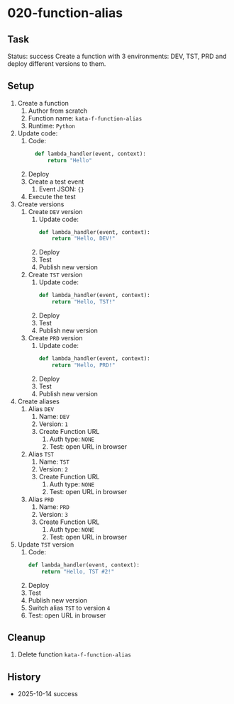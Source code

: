 # 020-function-alias

## Task
Status: success
Create a function with 3 environments: DEV, TST, PRD and deploy different versions to them.

## Setup
1. Create a function
	1. Author from scratch
	2. Function name: `kata-f-function-alias`
	3. Runtime: `Python`
2. Update code:
   1. Code:
      ```python
		def lambda_handler(event, context):
			return "Hello"
      ```
   2. Deploy
   3. Create a test event
       1. Event JSON: `{}`
   4. Execute the test
3. Create versions
	1. Create `DEV` version
		1. Update code:
			```python
			def lambda_handler(event, context):
				return "Hello, DEV!"
			```
		2. Deploy
		3. Test
		4. Publish new version
	2. Create `TST` version
		1. Update code:
			```python
			def lambda_handler(event, context):
				return "Hello, TST!"
			```
		2. Deploy
		3. Test
		4. Publish new version
	3. Create `PRD` version
		1. Update code:
			```python
			def lambda_handler(event, context):
				return "Hello, PRD!"
			```
		2. Deploy
		3. Test
		4. Publish new version
4. Create aliases
	1. Alias `DEV`
		1. Name: `DEV`
		2. Version: `1`
		3. Create Function URL
			1. Auth type: `NONE`
			2. Test: open URL in browser
	2. Alias `TST`
		1. Name: `TST`
		2. Version: `2`
		3. Create Function URL
			1. Auth type: `NONE`
			2. Test: open URL in browser
	3. Alias `PRD`
		1. Name: `PRD`
		2. Version: `3`
		3. Create Function URL
			1. Auth type: `NONE`
			2. Test: open URL in browser
5. Update `TST` version
	1. Code:
		```python
		def lambda_handler(event, context):
			return "Hello, TST #2!"
		```
	2. Deploy
	3. Test
	4. Publish new version
	5. Switch alias `TST` to version `4`
	6. Test: open URL in browser

## Cleanup
1. Delete function `kata-f-function-alias`

## History
- 2025-10-14 success
